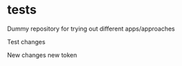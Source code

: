 # tests
Dummy repository for trying out different apps/approaches

Test changes

New changes
new token
